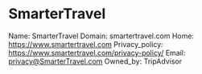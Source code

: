 
# SmarterTravel

Name: SmarterTravel
Domain: smartertravel.com
Home: https://www.smartertravel.com
Privacy_policy: https://www.smartertravel.com/privacy-policy/
Email: privacy@SmarterTravel.com
Owned_by: TripAdvisor
